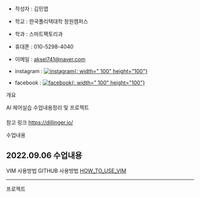 

- 작성자 : 김민엽
- 학교   : 한국폴리텍대학 창원캠퍼스
- 학과   : 스마트팩토리과

- 휴대폰        : 010-5298-4040
- 이메일        : aksel741@naver.com
- instagram    : [![instagram](https://ifh.cc/g/K3kPv4.jpg){: width="
100" height="100"}](https://www.instagram.com/yeob_4040)

- facebook     : [![facebook](https://ifh.cc/g/z5rz9K.png){: width="
100" height="100"}](https://www.facebook.com/minyoeb)

개요

AI 제어실습 수업내용정리 및 프로젝트

####
참고 링크 https://dillinger.io/


수업내용

2022.09.06 수업내용
-------------------
VIM 사용방법
GITHUB 사용방법
[HOW_TO_USE_VIM](https://github.com/minnyeob/vshome/blob/master/class220906.py)

--------------------

프로젝트